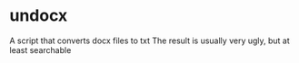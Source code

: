 # undocx
A script that converts docx files to txt
The result is usually very ugly, but at least searchable
